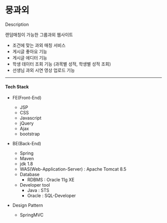 # 뭉과외

Description

랜덤매칭이 가능한 그룹과외 웹사이트

+ 조건에 맞는 과외 매칭 서비스
+ 게시글 좋아요 기능
+ 게시글 에디터 기능
+ 학생 데이터 조회 기능 (과목별 성적, 학생별 성적 조회)
+ 선생님 과외 시연 영상 업로드 기능
-----------

#### Tech Stack

+ FE(Front-End)

   - JSP
   - CSS
   - Javascript
   - jQuery
   - Ajax
   - bootstrap
   

+ BE(Back-End)

   - Spring
   - Maven
   - jdk 1.8
   - WAS(Web-Application-Server) : Apache Tomcat 8.5
   - Database
     * RDBMS : Oracle 11g XE
   - Developer tool
     * Java : STS
     * Oracle : SQL-Developer

 + Design Pattern

   - SpringMVC


